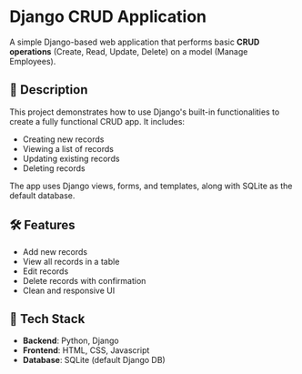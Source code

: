 
# Django CRUD Application

A simple Django-based web application that performs basic **CRUD operations** (Create, Read, Update, Delete) on a model (Manage Employees).

## 📝 Description

This project demonstrates how to use Django's built-in functionalities to create a fully functional CRUD app. It includes:

- Creating new records
- Viewing a list of records
- Updating existing records
- Deleting records

The app uses Django views, forms, and templates, along with SQLite as the default database.

## 🛠️ Features

- Add new records 
- View all records in a table
- Edit records 
- Delete records with confirmation
- Clean and responsive UI 

## 🧰 Tech Stack

- **Backend**: Python, Django
- **Frontend**: HTML, CSS, Javascript
- **Database**: SQLite (default Django DB)




